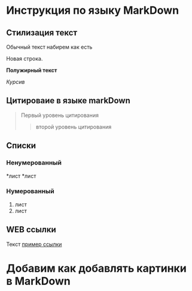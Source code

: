 # Инструкция по языку MarkDown

## Стилизация текст

Обычный текст набирем как есть

Новая строка.

**Полужирный текст**

*Курсив*
## Цитироваие в языке markDown
> Первый уровень цитирования
>> второй уровень цитирования

## Списки
### Ненумерованный
*лист
*лист

### Нумерованный
1. лист
2. лист 

## WEB ссылки
Текст [пример ссылки](http.example.com "всплывающая подсказка")

# Добавим как добавлять картинки в MarkDown